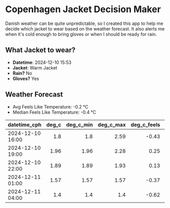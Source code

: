 
# Copenhagen Jacket Decision Maker

Danish weather can be quite unpredictable, so I created this app to help me decide which jacket to wear based on the weather forecast. 
It also alerts me when it's cold enough to bring gloves or when I should be ready for rain.

## What Jacket to wear?

- **Datetime**: 2024-12-10 15:53
- **Jacket**: Warm Jacket
- **Rain?** No
- **Gloves?** Yes

## Weather Forecast
- Avg Feels Like Temperature: -0.2 °C
- Median Feels Like Temperature: -0.4 °C

| datetime_cph     |   deg_c |   deg_c_min |   deg_c_max |   deg_c_feels | weather   | wind   | rain   |
|:-----------------|--------:|------------:|------------:|--------------:|:----------|:-------|:-------|
| 2024-12-10 16:00 |    1.8  |        1.8  |        2.59 |         -0.43 | Clouds    | Low    | None   |
| 2024-12-10 19:00 |    1.96 |        1.96 |        2.28 |          0.25 | Clouds    | Low    | None   |
| 2024-12-10 22:00 |    1.89 |        1.89 |        1.93 |          0.13 | Clouds    | Low    | None   |
| 2024-12-11 01:00 |    1.57 |        1.57 |        1.57 |         -0.37 | Clear     | Low    | None   |
| 2024-12-11 04:00 |    1.4  |        1.4  |        1.4  |         -0.62 | Clouds    | Low    | None   |
        